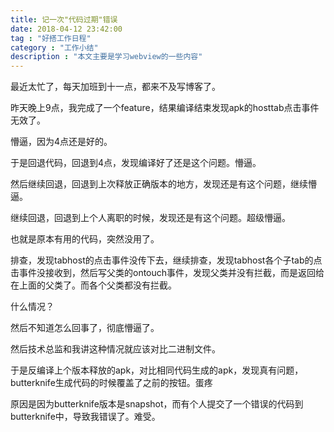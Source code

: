 ```yaml
---
title: 记一次"代码过期"错误
date: 2018-04-12 23:42:00
tag : "好搭工作日程"
category : "工作小结"
description : "本文主要是学习webview的一些内容"
---
```


最近太忙了，每天加班到十一点，都来不及写博客了。

昨天晚上9点，我完成了一个feature，结果编译结束发现apk的hosttab点击事件无效了。

懵逼，因为4点还是好的。

于是回退代码，回退到4点，发现编译好了还是这个问题。懵逼。

然后继续回退，回退到上次释放正确版本的地方，发现还是有这个问题，继续懵逼。

继续回退，回退到上个人离职的时候，发现还是有这个问题。超级懵逼。

也就是原本有用的代码，突然没用了。

排查，发现tabhost的点击事件没传下去，继续排查，发现tabhost各个子tab的点击事件没接收到，然后写父类的ontouch事件，发现父类并没有拦截，而是返回给在上面的父类了。而各个父类都没有拦截。

什么情况？

然后不知道怎么回事了，彻底懵逼了。

然后技术总监和我讲这种情况就应该对比二进制文件。

于是反编译上个版本释放的apk，对比相同代码生成的apk，发现真有问题，butterknife生成代码的时候覆盖了之前的按钮。蛋疼

原因是因为butterknife版本是snapshot，而有个人提交了一个错误的代码到butterknife中，导致我错误了。难受。
